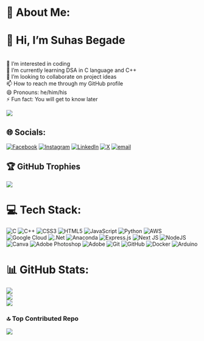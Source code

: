 # 💫 About Me:

<h1>👋 Hi, I’m Suhas Begade</h1>
<br>
👀 I’m interested in coding
<br>
🌱 I’m currently learning DSA in C language and C++
<br>
💞️ I’m looking to collaborate on project ideas
<br>
📫 How to reach me through my GitHub profile
<br>
😄 Pronouns: he/him/his
<br>⚡ Fun fact: You will get to know later
<br>

[![](https://visitcount.itsvg.in/api?id=Suhasbegade21&icon=0&color=0)](https://visitcount.itsvg.in)
## 🌐 Socials:
[![Facebook](https://img.shields.io/badge/Facebook-%231877F2.svg?logo=Facebook&logoColor=white)](https://facebook.com/its.official.begade.suhas) [![Instagram](https://img.shields.io/badge/Instagram-%23E4405F.svg?logo=Instagram&logoColor=white)](https://instagram.com/suhas_begade) [![LinkedIn](https://img.shields.io/badge/LinkedIn-%230077B5.svg?logo=linkedin&logoColor=white)](https://linkedin.com/in/suhas-begade) [![X](https://img.shields.io/badge/X-black.svg?logo=X&logoColor=white)](https://x.com/begade_suhas) [![email](https://img.shields.io/badge/Email-D14836?logo=gmail&logoColor=white)](mailto:suhasbegade21@gmail.com) 
## 🏆 GitHub Trophies
![](https://github-profile-trophy.vercel.app/?username=Suhasbegade21&theme=radical&no-frame=false&no-bg=false&margin-w=4)
# 💻 Tech Stack:
![C](https://img.shields.io/badge/c-%2300599C.svg?style=for-the-badge&logo=c&logoColor=white) ![C++](https://img.shields.io/badge/c++-%2300599C.svg?style=for-the-badge&logo=c%2B%2B&logoColor=white) ![CSS3](https://img.shields.io/badge/css3-%231572B6.svg?style=for-the-badge&logo=css3&logoColor=white) ![HTML5](https://img.shields.io/badge/html5-%23E34F26.svg?style=for-the-badge&logo=html5&logoColor=white) ![JavaScript](https://img.shields.io/badge/javascript-%23323330.svg?style=for-the-badge&logo=javascript&logoColor=%23F7DF1E) ![Python](https://img.shields.io/badge/python-3670A0?style=for-the-badge&logo=python&logoColor=ffdd54) ![AWS](https://img.shields.io/badge/AWS-%23FF9900.svg?style=for-the-badge&logo=amazon-aws&logoColor=white) ![Google Cloud](https://img.shields.io/badge/GoogleCloud-%234285F4.svg?style=for-the-badge&logo=google-cloud&logoColor=white) ![.Net](https://img.shields.io/badge/.NET-5C2D91?style=for-the-badge&logo=.net&logoColor=white) ![Anaconda](https://img.shields.io/badge/Anaconda-%2344A833.svg?style=for-the-badge&logo=anaconda&logoColor=white) ![Express.js](https://img.shields.io/badge/express.js-%23404d59.svg?style=for-the-badge&logo=express&logoColor=%2361DAFB) ![Next JS](https://img.shields.io/badge/Next-black?style=for-the-badge&logo=next.js&logoColor=white) ![NodeJS](https://img.shields.io/badge/node.js-6DA55F?style=for-the-badge&logo=node.js&logoColor=white) ![Canva](https://img.shields.io/badge/Canva-%2300C4CC.svg?style=for-the-badge&logo=Canva&logoColor=white) ![Adobe Photoshop](https://img.shields.io/badge/adobe%20photoshop-%2331A8FF.svg?style=for-the-badge&logo=adobe%20photoshop&logoColor=white) ![Adobe](https://img.shields.io/badge/adobe-%23FF0000.svg?style=for-the-badge&logo=adobe&logoColor=white) ![Git](https://img.shields.io/badge/git-%23F05033.svg?style=for-the-badge&logo=git&logoColor=white) ![GitHub](https://img.shields.io/badge/github-%23121011.svg?style=for-the-badge&logo=github&logoColor=white) ![Docker](https://img.shields.io/badge/docker-%230db7ed.svg?style=for-the-badge&logo=docker&logoColor=white) ![Arduino](https://img.shields.io/badge/-Arduino-00979D?style=for-the-badge&logo=Arduino&logoColor=white)
# 📊 GitHub Stats:
![](https://github-readme-stats.vercel.app/api?username=Suhasbegade21&theme=default&hide_border=false&include_all_commits=true&count_private=true)<br/>
![](https://nirzak-streak-stats.vercel.app/?user=Suhasbegade21&theme=default&hide_border=false)<br/>
![](https://github-readme-stats.vercel.app/api/top-langs/?username=Suhasbegade21&theme=default&hide_border=false&include_all_commits=true&count_private=true&layout=compact)

### 🔝 Top Contributed Repo
![](https://github-contributor-stats.vercel.app/api?username=Suhasbegade21&limit=5&theme=dark&combine_all_yearly_contributions=true)


